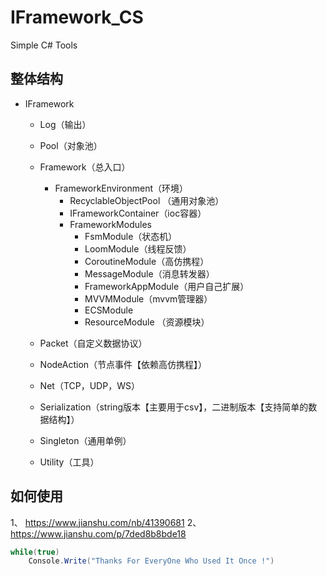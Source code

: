 # IFramework_CS
Simple  C# Tools

## 整体结构
* IFramework
  * Log（输出）
  * Pool（对象池）
  * Framework（总入口）
    * FrameworkEnvironment（环境）
      * RecyclableObjectPool （通用对象池）
      * IFrameworkContainer（ioc容器）
      * FrameworkModules
        * FsmModule（状态机）
        * LoomModule（线程反馈）
        * CoroutineModule（高仿携程）
        * MessageModule（消息转发器）
        * FrameworkAppModule（用户自己扩展）
        * MVVMModule（mvvm管理器）
        * ECSModule
        * ResourceModule （资源模块）
  
  * Packet（自定义数据协议）
  * NodeAction（节点事件【依赖高仿携程】）
  * Net（TCP，UDP，WS）
  * Serialization（string版本【主要用于csv】，二进制版本【支持简单的数据结构】）
  * Singleton（通用单例）
  * Utility（工具）


## 如何使用
1、 https://www.jianshu.com/nb/41390681
2、 https://www.jianshu.com/p/7ded8b8bde18



``` csharp
while(true)
    Console.Write("Thanks For EveryOne Who Used It Once !")
```
